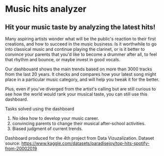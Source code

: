 # Music hits analyzer

## Hit your music taste by analyzing the latest hits!

Many aspiring artists wonder what will be the public's reaction to their first creations, and how to succeed in the music business. Is it worthwhile to go into classical music and continue playing the clarinet, or is it better to convince your parents that you'd like to become a drummer after all, to feel that rhythm and bounce, or maybe invest in good vocals. 

Our dashbouard shows the main trends based on more than 3000 tracks from the last 20 years. It checks and compares how your latest song might place in a particular music category, and will help you tweak it for the better.

Plus, even if you've diverged from the artist's calling but are still curious to see how the world would rank your musical taste, you can still use this dashboard.

Tasks solved using the dashboard
1. No idea how to develop your music career.
2. convincing parents to change their musical after-school activities.
3. Biased judgment of current trends.

Dashboard produced for the 4th project from Data Vizuzalization. 
Dataset source: https://www.kaggle.com/datasets/paradisejoy/top-hits-spotify-from-20002019
